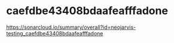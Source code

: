 # caefdbe43408bdaafeafffadone
https://sonarcloud.io/summary/overall?id=neojarvis-testing_caefdbe43408bdaafeafffadone
